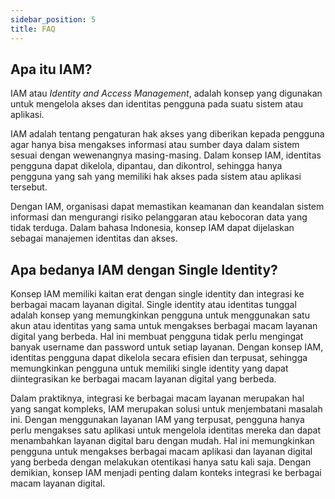 ```yaml
---
sidebar_position: 5
title: FAQ
---
```


## Apa itu IAM?

IAM atau _Identity and Access Management_, adalah konsep yang digunakan untuk mengelola akses dan identitas pengguna pada suatu sistem atau aplikasi. 

IAM adalah tentang pengaturan hak akses yang diberikan kepada pengguna agar hanya bisa mengakses informasi atau sumber daya dalam sistem sesuai dengan wewenangnya masing-masing. Dalam konsep IAM, identitas pengguna dapat dikelola, dipantau, dan dikontrol, sehingga hanya pengguna yang sah yang memiliki hak akses pada sistem atau aplikasi tersebut. 

Dengan IAM, organisasi dapat memastikan keamanan dan keandalan sistem informasi dan mengurangi risiko pelanggaran atau kebocoran data yang tidak terduga. Dalam bahasa Indonesia, konsep IAM dapat dijelaskan sebagai manajemen identitas dan akses.

## Apa bedanya IAM dengan Single Identity?

Konsep IAM memiliki kaitan erat dengan single identity dan integrasi ke berbagai macam layanan digital. Single identity atau identitas tunggal adalah konsep yang memungkinkan pengguna untuk menggunakan satu akun atau identitas yang sama untuk mengakses berbagai macam layanan digital yang berbeda. Hal ini membuat pengguna tidak perlu mengingat banyak username dan password untuk setiap layanan. Dengan konsep IAM, identitas pengguna dapat dikelola secara efisien dan terpusat, sehingga memungkinkan pengguna untuk memiliki single identity yang dapat diintegrasikan ke berbagai macam layanan digital yang berbeda.

Dalam praktiknya, integrasi ke berbagai macam layanan merupakan hal yang sangat kompleks, IAM merupakan solusi untuk menjembatani masalah ini. Dengan menggunakan layanan IAM yang terpusat, pengguna hanya perlu mengakses satu aplikasi untuk mengelola identitas mereka dan dapat menambahkan layanan digital baru dengan mudah. Hal ini memungkinkan pengguna untuk mengakses berbagai macam aplikasi dan layanan digital yang berbeda dengan melakukan otentikasi hanya satu kali saja. Dengan demikian, konsep IAM menjadi penting dalam konteks integrasi ke berbagai macam layanan digital.
